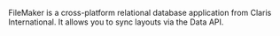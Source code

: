 FileMaker is a cross-platform relational database application from Claris International. It allows you to sync layouts via the Data API.
